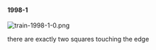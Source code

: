#### 1998-1
![train-1998-1-0.png](https://github.com/lil-lab/nlvr/raw/master/nlvr/train/images/73/train-1998-1-0.png "train-1998-1-0.png")

there are exactly two squares touching the edge